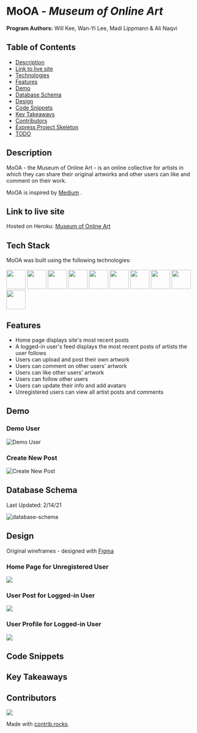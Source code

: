 # MoOA - *Museum of Online Art*

**Program Authors:** Will Kee, Wan-Yi Lee, Madi Lippmann & Ali Naqvi


## Table of Contents
  - [Description](#description)
  - [Link to live site](#link-to-live-site)
  - [Technologies](#technologies)
  - [Features](#features)
  - [Demo](#demo)
  - [Database Schema](#database-schema)
  - [Design](#design)
  - [Code Snippets](#code-snippets)
  - [Key Takeaways](#key-takeaways)
  - [Contributors](#contributors)
- [Express Project Skeleton](#express-project-skeleton)
- [TODO](#todo)

## Description

MoOA - the Museum of Online Art - is an online collective for artists in which they can share their original artworks and other users can like and comment on their work.

MoOA is inspired by [Medium](https://medium.com) .

## Link to live site

Hosted on Heroku: [Museum of Online Art](https://museum-of-online-art.herokuapp.com/)

## Tech Stack

MoOA was built using the following technologies:
<br>
<br>
<img src="https://cdn.jsdelivr.net/gh/devicons/devicon/icons/javascript/javascript-plain.svg" style="width:50px;" />
<img src="https://cdn.jsdelivr.net/gh/devicons/devicon/icons/nodejs/nodejs-original-wordmark.svg" style="width:50px;" />
<img src="https://cdn.jsdelivr.net/gh/devicons/devicon/icons/express/express-original-wordmark.svg" style="width:50px;" />
<img src="https://cdn.jsdelivr.net/gh/devicons/devicon/icons/postgresql/postgresql-original-wordmark.svg" style="width:50px;" />
<img src="https://cdn.jsdelivr.net/gh/devicons/devicon/icons/sequelize/sequelize-plain-wordmark.svg" style="width:50px;" />
<img src="https://cdn.jsdelivr.net/gh/devicons/devicon/icons/heroku/heroku-plain-wordmark.svg" style="width:50px;" />
<img src="https://cdn.jsdelivr.net/gh/devicons/devicon/icons/amazonwebservices/amazonwebservices-original-wordmark.svg" style="width:50px;" />
<img src="https://cdn.jsdelivr.net/gh/devicons/devicon/icons/html5/html5-plain-wordmark.svg" style="width:50px;" />
<img src="https://cdn.jsdelivr.net/gh/devicons/devicon/icons/css3/css3-original.svg" style="width:50px;" />
<img src="https://cdn.jsdelivr.net/gh/devicons/devicon/icons/figma/figma-original.svg" style="width:50px;" />



## Features

- Home page displays site's most recent posts
- A logged-in user's feed displays the most recent posts of artists the user follows
- Users can upload and post their own artwork
- Users can comment on other users' artwork
- Users can like other users' artwork
- Users can follow other users
- Users can update their info and add avatars
- Unregistered users can view all artist posts and comments

## Demo
### Demo User

![Demo User](/public/static/readme-files/demo-login.gif)

### Create New Post

![Create New Post](/public/static/readme-files/demo-upload.gif)

## Database Schema
Last Updated: 2/14/21

![database-schema](/public/static/readme-files/database-schema-feb14.png)


## Design
Original wireframes - designed with [Figma](https://figma.com)

### Home Page for Unregistered User
![](/public/static/readme-files/home-feed.png)

### User Post for Logged-in User
![](/public/static/readme-files/user-post-logged-in.png)
### User Profile for Logged-in User
![](/public/static/readme-files/user-profile-logged-in.png)

## Code Snippets

## Key Takeaways


## Contributors

<a href="https://github.com/madilippmann/MoOA/graphs/contributors">
  <img src="https://contrib.rocks/image?repo=madilippmann/MoOA" />
</a>

Made with [contrib.rocks](https://contrib.rocks).
